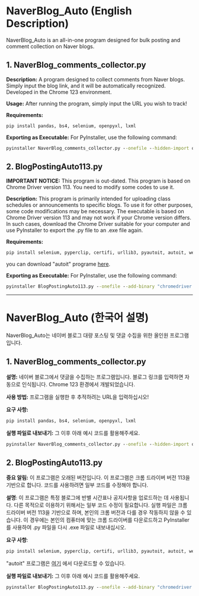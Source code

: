 # NaverBlog_Auto (English Description)

NaverBlog_Auto is an all-in-one program designed for bulk posting and comment collection on Naver blogs.

## 1. NaverBlog_comments_collector.py

**Description:**
A program designed to collect comments from Naver blogs. Simply input the blog link, and it will be automatically recognized. Developed in the Chrome 123 environment.

**Usage:**
After running the program, simply input the URL you wish to track!

**Requirements:**
```python
pip install pandas, bs4, selenium, openpyxl, lxml
```

**Exporting as Executable:**
For PyInstaller, use the following command:
```cmd
pyinstaller NaverBlog_comments_collector.py --onefile --hidden-import os --hidden-import re --hidden-import time --hidden-import datetime --hidden-import pandas --hidden-import bs4 --hidden-import selenium --hidden-import openpyxl --hidden-import lxml

```

## 2. BlogPostingAuto113.py
**IMPORTANT NOTICE:**
This program is out-dated. This program is based on Chrome Driver version 113. You need to modify some codes to use it.

**Description:**
This program is primarily intended for uploading class schedules or announcements to specific blogs. To use it for other purposes, some code modifications may be necessary. The executable is based on Chrome Driver version 113 and may not work if your Chrome version differs. In such cases, download the Chrome Driver suitable for your computer and use PyInstaller to export the .py file to an .exe file again.

**Requirements:**
```python
pip install selenium, pyperclip, certifi, urllib3, pyautoit, autoit, webdriver_manager
```
you can download "autoit" programe [here](https://www.autoitscript.com/site/autoit/downloads/).

**Exporting as Executable:**
For PyInstaller, use the following command:
```cmd
pyinstaller BlogPostingAuto113.py --onefile --add-binary "chromedriver.exe;." --add-data="AutoItX3_x64.dll;autoit\lib" --hidden-import certifi --hidden-import urllib3 --hidden-import pyperclip --hidden-import webdriver-manager --hidden-import pyautoit --hidden-import autoit
```
---
# NaverBlog_Auto (한국어 설명)

NaverBlog_Auto는 네이버 블로그 대량 포스팅 및 댓글 수집을 위한 올인원 프로그램입니다.

## 1. NaverBlog_comments_collector.py

**설명:**
네이버 블로그에서 댓글을 수집하는 프로그램입니다. 블로그 링크를 입력하면 자동으로 인식됩니다. Chrome 123 환경에서 개발되었습니다.

**사용 방법:**
프로그램을 실행한 후 추적하려는 URL을 입력하십시오!

**요구 사항:**
```python
pip install pandas, bs4, selenium, openpyxl, lxml
```

**실행 파일로 내보내기:**
그 이후 아래 예시 코드를 활용해주세요.
```cmd
pyinstaller NaverBlog_comments_collector.py --onefile --hidden-import os --hidden-import re --hidden-import time --hidden-import datetime --hidden-import pandas --hidden-import bs4 --hidden-import selenium --hidden-import openpyxl --hidden-import lxml
```
## 2. BlogPostingAuto113.py
**중요 알림:**
이 프로그램은 오래된 버전입니다. 이 프로그램은 크롬 드라이버 버전 113을 기반으로 합니다. 코드를 사용하려면 일부 코드를 수정해야 합니다.

**설명**:
이 프로그램은 특정 블로그에 반별 시간표나 공지사항을 업로드하는 데 사용됩니다. 다른 목적으로 이용하기 위해서는 일부 코드 수정이 필요합니다. 실행 파일은 크롬 드라이버 버전 113을 기반으로 하며, 본인의 크롬 버전과 다를 경우 작동하지 않을 수 있습니다. 이 경우에는 본인의 컴퓨터에 맞는 크롬 드라이버를 다운로드하고 PyInstaller를 사용하여 .py 파일을 다시 .exe 파일로 내보내십시오.

**요구 사항**:
```python
pip install selenium, pyperclip, certifi, urllib3, pyautoit, autoit, webdriver_manager
```
"autoit" 프로그램은 [여기](https://www.autoitscript.com/site/autoit/downloads/) 에서 다운로드할 수 있습니다.

**실행 파일로 내보내기:**
그 이후 아래 예시 코드를 활용해주세요.
```cmd
pyinstaller BlogPostingAuto113.py --onefile --add-binary "chromedriver.exe;." --add-data="AutoItX3_x64.dll;autoit\lib" --hidden-import certifi --hidden-import urllib3 --hidden-import pyperclip --hidden-import webdriver-manager --hidden-import pyautoit --hidden-import autoit
```






